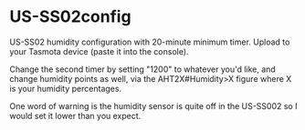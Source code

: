 # US-SS02config
US-SS02 humidity configuration with 20-minute minimum timer. 
Upload to your Tasmota device (paste it into the console).

Change the second timer by setting "1200" to whatever you'd like, and change humidity points as well, via the AHT2X#Humidity>X figure where X is your humidity percentages. 

One word of warning is the humidity sensor is quite off in the US-SS002 so I would set it lower than you expect.
